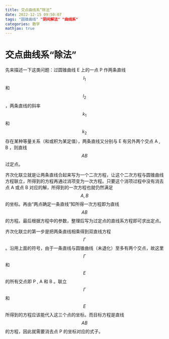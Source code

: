 ```yaml
---
title: 交点曲线系“除法”
date: 2022-12-15 09:50:07
tags: "圆锥曲线" "阴间解法" "曲线系"
categories: 数学
mathjax: true
---
```

# 交点曲线系“除法”
先来描述一下这类问题：过圆锥曲线 E 上的一点 P 作两条直线 $$ l_{1} $$ 和 $$ l_{2} $$，两条直线的斜率$$ k_{1} $$和$$ k_{2} $$存在某种等量关系（和或积为某定值），两条直线又分别与 E 有另外两个交点 A , B ，则直线$$ AB $$过定点。

齐次化联立就是让两条直线合起来写为一个二次方程，让这个二次方程与圆锥曲线方程联立，所得到的方程再通过消项变为一次方程。只要这个消项过程中没有消去点 A 或点 B 对应的解，所得到的一次方程也就仍然满足$$ A,B $$的坐标。再由“两点确定一条直线”知所得一次方程即为直线$$ AB $$的方程。最后根据方程中的参数，整理后写为过定点的直线系方程即可求出定点。


齐次化联立的第一步是把两条直线相乘得到双直线方程$$ \Gamma $$。沿用上面的符号，由于一条直线与圆锥曲线（未退化）至多有两个交点，故这里$$ \Gamma $$和$$ E $$的所有交点即 P , A 和 B 。联立$$ \Gamma $$和$$ E $$所得到的方程应该能代入这三个点的坐标。而目标方程是直线$$ AB $$的方程，因此就需要消去点 P 的坐标对应的式子。

